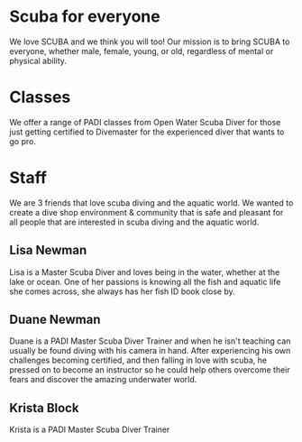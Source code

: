 
# Scuba for everyone

We love SCUBA and we think you will too! Our mission is to bring SCUBA to everyone, whether male, female, young, or old, regardless of mental or physical ability. 

# Classes

We offer a range of PADI classes from Open Water Scuba Diver for those just getting certified to Divemaster for the experienced diver that wants to go pro. 

# Staff

We are 3 friends that love scuba diving and the aquatic world. We wanted to create a dive shop environment & community that is safe and pleasant for all people that are interested in scuba diving and the aquatic world. 

## Lisa Newman

Lisa is a Master Scuba Diver and loves being in the water, whether at the lake or ocean. One of her passions is knowing all the fish and aquatic life she comes across, she always has her fish ID book close by.

## Duane Newman

Duane is a PADI Master Scuba Diver Trainer and when he isn't teaching can usually be found diving with his camera in hand. After experiencing his own challenges becoming certified, and then falling in love with scuba, he pressed on to become an instructor so he could help others overcome their fears and discover the amazing underwater world.

## Krista Block

Krista is a PADI Master Scuba Diver Trainer

